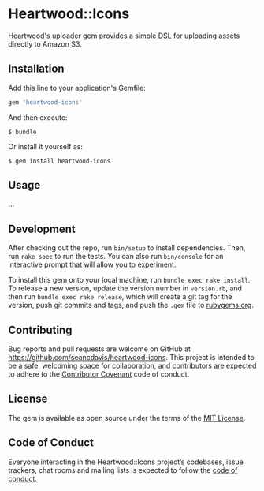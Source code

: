Heartwood::Icons
==========

Heartwood's uploader gem provides a simple DSL for uploading assets directly to Amazon S3.

Installation
----------

Add this line to your application's Gemfile:

```ruby
gem 'heartwood-icons'
```

And then execute:

    $ bundle

Or install it yourself as:

    $ gem install heartwood-icons

Usage
----------

...

Development
----------

After checking out the repo, run `bin/setup` to install dependencies. Then, run `rake spec` to run the tests. You can also run `bin/console` for an interactive prompt that will allow you to experiment.

To install this gem onto your local machine, run `bundle exec rake install`. To release a new version, update the version number in `version.rb`, and then run `bundle exec rake release`, which will create a git tag for the version, push git commits and tags, and push the `.gem` file to [rubygems.org](https://rubygems.org).

Contributing
----------

Bug reports and pull requests are welcome on GitHub at https://github.com/seancdavis/heartwood-icons. This project is intended to be a safe, welcoming space for collaboration, and contributors are expected to adhere to the [Contributor Covenant](http://contributor-covenant.org) code of conduct.

License
----------

The gem is available as open source under the terms of the [MIT License](https://opensource.org/licenses/MIT).

Code of Conduct
----------

Everyone interacting in the Heartwood::Icons project’s codebases, issue trackers, chat rooms and mailing lists is expected to follow the [code of conduct](https://github.com/seancdavis/heartwood-icons/blob/master/CODE_OF_CONDUCT.md).
